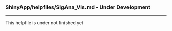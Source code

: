 ### ShinyApp/helpfiles/SigAna_Vis.md - Under Development

***

This helpfile is under not finished yet

